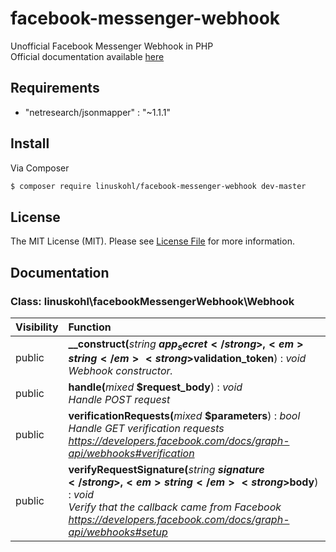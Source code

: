 # facebook-messenger-webhook
Unofficial Facebook Messenger Webhook in PHP <br>
Official documentation available [here](https://developers.facebook.com/docs/messenger-platform/webhook-reference)<br>

## Requirements
-  "netresearch/jsonmapper" : "~1.1.1"

## Install

Via Composer

``` bash
$ composer require linuskohl/facebook-messenger-webhook dev-master
```

## License
The MIT License (MIT). Please see [License File](LICENSE) for more information.

## Documentation
### Class: linuskohl\facebookMessengerWebhook\Webhook
| Visibility | Function |
|:-----------|:---------|
| public | <strong>__construct(</strong><em>string</em> <strong>$app_secret</strong>, <em>string</em> <strong>$validation_token</strong>)</strong> : <em>void</em><br /><em>Webhook constructor.</em> |
| public | <strong>handle(</strong><em>mixed</em> <strong>$request_body</strong>)</strong> : <em>void</em><br /><em>Handle POST request</em> |
| public | <strong>verificationRequests(</strong><em>mixed</em> <strong>$parameters</strong>)</strong> : <em>bool</em><br /><em>Handle GET verification requests https://developers.facebook.com/docs/graph-api/webhooks#verification</em> |
| public | <strong>verifyRequestSignature(</strong><em>string</em> <strong>$signature</strong>, <em>string</em> <strong>$body</strong>)</strong> : <em>void</em><br /><em>Verify that the callback came from Facebook https://developers.facebook.com/docs/graph-api/webhooks#setup</em> |

